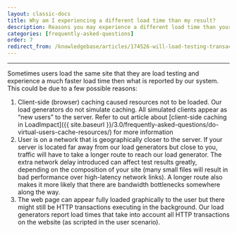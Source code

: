 ```yaml
---
layout: classic-docs
title: Why am I experiencing a different load time than my result?
description: Reasons you may experience a different load time than your test result.
categories: [frequently-asked-questions]
order: 7
redirect_from: /knowledgebase/articles/174526-will-load-testing-transactions-show-up-on-google-a
---
```


***

Sometimes users load the same site that they are load testing and experience a much faster load time then what is reported by our system. This could be due to a few possible reasons:

1. Client-side (browser) caching caused resources not to be loaded. Our load generators do not simulate caching. All simulated clients appear as “new users” to the server. Refer to out article about [client-side caching in LoadImpact]({{ site.baseurl }}/3.0/frequently-asked-questions/do-virtual-users-cache-resources/) for more information
2. User is on a network that is geographically closer to the server. If your server is located far away from our load generators but close to you, traffic will have to take a longer route to reach our load generator. The extra network delay introduced can affect test results greatly, depending on the composition of your site (many small files will result in bad performance over high-latency network links). A longer route also makes it more likely that there are bandwidth bottlenecks somewhere along the way.
3. The web page can appear fully loaded graphically to the user but there might still be HTTP transactions executing in the background. Our load generators report load times that take into account all HTTP transactions on the website (as scripted in the user scenario).
